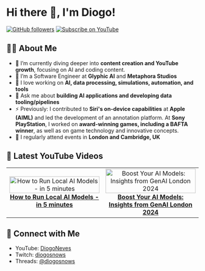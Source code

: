 # Hi there 👋, I'm Diogo!

[![GitHub followers](https://img.shields.io/github/followers/DiogoNeves?label=Follow&style=social)](https://github.com/DiogoNeves) [![Subscribe on YouTube](https://img.shields.io/youtube/channel/subscribers/UCdQ-R9abgxDAB-zPM9JAqXg?label=YouTube&style=social)](https://www.youtube.com/DiogoNeves)

## 👨‍💻 About Me
- 🌱 I’m currently diving deeper into **content creation and YouTube growth**, focusing on AI and coding content.
- 💼 I’m a Software Engineer at **Glyphic AI** and **Metaphora Studios**
- 🚀 I love working on **AI, data processing, simulations, automation, and tools**
- 💬 Ask me about **building AI applications and developing data tooling/pipelines**
- ⚡ Previously: I contributed to **Siri's on-device capabilities** at **Apple (AIML)** and led the development of an annotation platform. At **Sony PlayStation**, I worked on **award-winning games, including a BAFTA winner**, as well as on game technology and innovative concepts.
- 📍 I regularly attend events in **London and Cambridge, UK**

## 🎥 Latest YouTube Videos
<table>
  <tr>
    <td style="width: 50%; text-align: center;">
      <a href="https://youtu.be/Zcp4rAWbyjk?si=JvSknYoex0ohUj77">
        <img src="https://img.youtube.com/vi/Zcp4rAWbyjk/0.jpg" alt="How to Run Local AI Models - in 5 minutes" style="width:100%; max-width:300px;">
      </a>
      <br>
      <a href="https://youtu.be/Zcp4rAWbyjk?si=JvSknYoex0ohUj77"><b>How to Run Local AI Models - in 5 minutes</b></a>
    </td>
    <td style="width: 50%; text-align: center;">
      <a href="https://youtu.be/bF7WnLk5ix4?si=0s50t7K-Fq5Klgf6">
        <img src="https://img.youtube.com/vi/bF7WnLk5ix4/0.jpg" alt="Boost Your AI Models: Insights from GenAI London 2024" style="width:100%; max-width:300px;">
      </a>
      <br>
      <a href="https://youtu.be/bF7WnLk5ix4?si=0s50t7K-Fq5Klgf6"><b>Boost Your AI Models: Insights from GenAI London 2024</b></a>
    </td>
  </tr>
</table>

## 📡 Connect with Me
- YouTube: [DiogoNeves](http://www.youtube.com/@DiogoNeves)
- Twitch: [diogosnows](https://www.twitch.tv/diogosnows)
- Threads: [@diogosnows](https://www.threads.net/@diogosnows)
